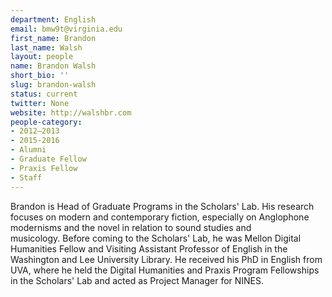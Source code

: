```yaml
---
department: English
email: bmw9t@virginia.edu
first_name: Brandon
last_name: Walsh
layout: people
name: Brandon Walsh
short_bio: ''
slug: brandon-walsh
status: current
twitter: None
website: http://walshbr.com
people-category:
- 2012–2013
- 2015-2016
- Alumni
- Graduate Fellow
- Praxis Fellow
- Staff
---
```


Brandon is Head of Graduate Programs in the Scholars' Lab. His research focuses on modern and contemporary fiction, especially on Anglophone modernisms and the novel in relation to sound studies and musicology. Before coming to the Scholars' Lab, he was Mellon Digital Humanities Fellow and Visiting Assistant Professor of English in the Washington and Lee University Library. He received his PhD in English from UVA, where he held the Digital Humanities and Praxis Program Fellowships in the Scholars' Lab and acted as Project Manager for NINES.
